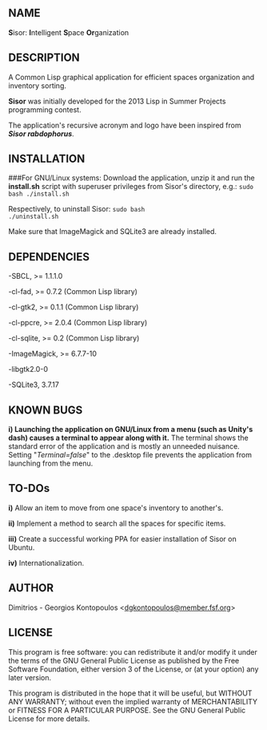 ## NAME

<b>S</b>isor: <b>I</b>ntelligent <b>S</b>pace <b>Or</b>ganization

## DESCRIPTION

A Common Lisp graphical application for efficient spaces organization and inventory sorting.

<b>Sisor</b> was initially developed for the <a href="http://lispinsummerprojects.org/" style="text-decoration:none">2013 Lisp in Summer Projects programming contest</a>.

The application's <a href="http://en.wikipedia.org/wiki/Recursive_acronym#Computer-related_examples" style="text-decoration:none">recursive acronym</a> and logo have been inspired from <b><i><a href="http://en.wikipedia.org/wiki/Sisor" style="text-decoration:none">Sisor rabdophorus</a></i></b>.

## INSTALLATION

###For GNU/Linux systems:
Download the application, unzip it and run the <b>install.sh</b> script with superuser privileges from Sisor's directory, e.g.:
<code>sudo bash ./install.sh</code>

Respectively, to uninstall Sisor:
<code>sudo bash ./uninstall.sh</code>

Make sure that ImageMagick and SQLite3 are already installed.

## DEPENDENCIES

\-<a href="http://www.sbcl.org/" style="text-decoration:none">SBCL</a>, >= 1.1.1.0

\-<a href="http://weitz.de/cl-fad/" style="text-decoration:none">cl-fad</a>, >= 0.7.2 (Common Lisp library)

\-<a href="http://www.cliki.net/cl-gtk2" style="text-decoration:none">cl-gtk2</a>, >= 0.1.1 (Common Lisp library)

\-<a href="http://weitz.de/cl-ppcre/" style="text-decoration:none">cl-ppcre</a>, >= 2.0.4 (Common Lisp library)

\-<a href="http://common-lisp.net/project/cl-sqlite/" style="text-decoration:none">cl-sqlite</a>, >= 0.2 (Common Lisp library)

\-<a href="http://www.imagemagick.org/" style="text-decoration:none">ImageMagick</a>, >= 6.7.7-10

\-libgtk2.0-0

\-<a href="https://www.sqlite.org/" style="text-decoration:none">SQLite3</a>, 3.7.17

## KNOWN BUGS

<b>i) <a href="https://github.com/dgkontopoulos/Sisor/issues/1" style="text-decoration:none">Launching the application on GNU/Linux from a menu (such as Unity's dash) causes a terminal to appear along with it.</a></b> The terminal shows the standard error of the application and is mostly an unneeded nuisance. Setting "<i>Terminal=false</i>" to the .desktop file prevents the application from launching from the menu.

## TO-DOs

<b>i)</b> Allow an item to move from one space's inventory to another's.

<b>ii)</b> Implement a method to search all the spaces for specific items.

<b>iii)</b> Create a successful working PPA for easier installation of Sisor on Ubuntu.

<b>iv)</b> Internationalization.

## AUTHOR

Dimitrios - Georgios Kontopoulos <<dgkontopoulos@member.fsf.org>>

## LICENSE

This program is free software: you can redistribute it and/or modify
it under the terms of the GNU General Public License as
published by the Free Software Foundation, either version 3 of the
License, or (at your option) any later version.

This program is distributed in the hope that it will be useful,
but WITHOUT ANY WARRANTY; without even the implied warranty of
MERCHANTABILITY or FITNESS FOR A PARTICULAR PURPOSE.  See the
<a href="https://www.gnu.org/copyleft/gpl.html" style="text-decoration:none">GNU General Public License</a> for more details.

